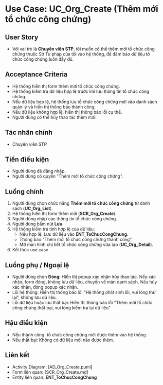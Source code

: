 # Use Case: UC_Org_Create (Thêm mới tổ chức công chứng)

## User Story
- Với vai trò là **Chuyên viên STP**, tôi muốn có thể thêm mới tổ chức công chứng thuộc Sở Tư pháp của tôi vào hệ thống, để đảm bảo dữ liệu tổ chức công chứng luôn đầy đủ.

## Acceptance Criteria
- Hệ thống hiển thị form thêm mới tổ chức công chứng.
- Hệ thống kiểm tra dữ liệu hợp lệ trước khi lưu thông tin tổ chức công chứng.
- Nếu dữ liệu hợp lệ, hệ thống lưu tổ chức công chứng mới vào danh sách quản lý và hiển thị thông báo thành công.
- Nếu dữ liệu không hợp lệ, hiển thị thông báo lỗi cụ thể.
- Người dùng có thể hủy thao tác thêm mới.

## Tác nhân chính
- Chuyên viên STP

## Tiền điều kiện
- Người dùng đã đăng nhập.
- Người dùng có quyền "Thêm mới tổ chức công chứng".

## Luồng chính
1. Người dùng chọn chức năng **Thêm mới tổ chức công chứng** từ danh sách (**UC_Org_List**).
2. Hệ thống hiển thị form thêm mới (**SCR_Org_Create**).
3. Người dùng nhập các thông tin tổ chức công chứng.
4. Người dùng bấm nút **Lưu**.
5. Hệ thống kiểm tra tính hợp lệ của dữ liệu:
   - Nếu hợp lệ: Lưu dữ liệu vào **ENT_ToChucCongChung**.
   - Thông báo "Thêm mới tổ chức công chứng thành công".
   - Mở màn hình chi tiết tổ chức công chứng vừa tạo (**UC_Org_Detail**).
6. Kết thúc use case.

## Luồng phụ / Ngoại lệ
- Người dùng chọn **Đóng**: Hiển thị popup xác nhận hủy thao tác. Nếu xác nhận, form đóng, không lưu dữ liệu, chuyển về màn danh sách. Nếu hủy xác nhận, đóng popup xác nhận.
- Lỗi hệ thống: Hiển thị thông báo lỗi "Hệ thống phát sinh lỗi, vui lòng thử lại", không lưu dữ liệu.
- Lỗi dữ liệu hoặc lưu thất bại: Hiển thị thông báo lỗi "Thêm mới tổ chức công chứng thất bại, vui lòng kiểm tra lại dữ liệu"

## Hậu điều kiện
- Nếu thành công: tổ chức công chứng mới được thêm vào hệ thống.
- Nếu thất bại: Không có dữ liệu mới nào được thêm.

## Liên kết
- Activity Diagram: [AD_Org_Create.puml]
- Form liên quan: [SCR_Org_Create.md]
- Entity liên quan: **ENT_ToChucCongChung**
